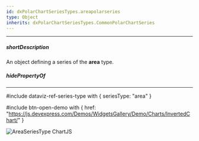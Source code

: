 ```yaml
---
id: dxPolarChartSeriesTypes.areapolarseries
type: Object
inherits: dxPolarChartSeriesTypes.CommonPolarChartSeries
---
```

---
##### shortDescription
An object defining a series of the **area** type.

##### hidePropertyOf

---
#include dataviz-ref-series-type with { 
    seriesType: "area"
}

#include btn-open-demo with {
    href: "https://js.devexpress.com/Demos/WidgetsGallery/Demo/Charts/InvertedChart/"
}

![AreaSeriesType ChartJS](/images/ChartJS/PolarArea.png)